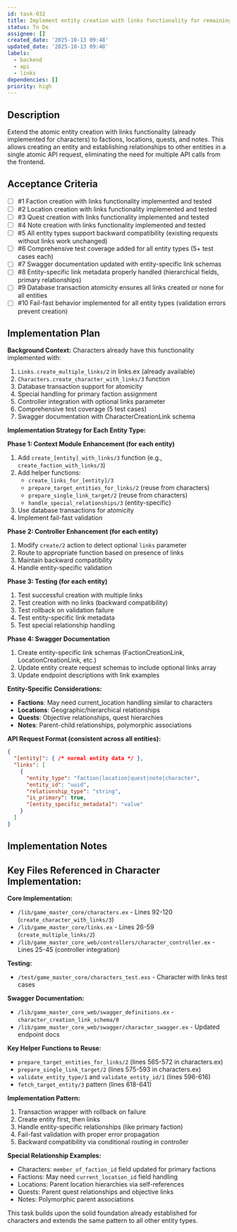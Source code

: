 ```yaml
---
id: task-032
title: Implement entity creation with links functionality for remaining entity types
status: To Do
assignee: []
created_date: '2025-10-13 09:48'
updated_date: '2025-10-13 09:48'
labels:
  - backend
  - api
  - links
dependencies: []
priority: high
---
```


## Description

<!-- SECTION:DESCRIPTION:BEGIN -->
Extend the atomic entity creation with links functionality (already implemented for characters) to factions, locations, quests, and notes. This allows creating an entity and establishing relationships to other entities in a single atomic API request, eliminating the need for multiple API calls from the frontend.
<!-- SECTION:DESCRIPTION:END -->

## Acceptance Criteria
<!-- AC:BEGIN -->
- [ ] #1 Faction creation with links functionality implemented and tested
- [ ] #2 Location creation with links functionality implemented and tested
- [ ] #3 Quest creation with links functionality implemented and tested
- [ ] #4 Note creation with links functionality implemented and tested
- [ ] #5 All entity types support backward compatibility (existing requests without links work unchanged)
- [ ] #6 Comprehensive test coverage added for all entity types (5+ test cases each)
- [ ] #7 Swagger documentation updated with entity-specific link schemas
- [ ] #8 Entity-specific link metadata properly handled (hierarchical fields, primary relationships)
- [ ] #9 Database transaction atomicity ensures all links created or none for all entities
- [ ] #10 Fail-fast behavior implemented for all entity types (validation errors prevent creation)
<!-- AC:END -->

## Implementation Plan

<!-- SECTION:PLAN:BEGIN -->
**Background Context:**
Characters already have this functionality implemented with:
1. `Links.create_multiple_links/2` in links.ex (already available)
2. `Characters.create_character_with_links/3` function
3. Database transaction support for atomicity
4. Special handling for primary faction assignment
5. Controller integration with optional links parameter
6. Comprehensive test coverage (5 test cases)
7. Swagger documentation with CharacterCreationLink schema

**Implementation Strategy for Each Entity Type:**

**Phase 1: Context Module Enhancement (for each entity)**
1. Add `create_[entity]_with_links/3` function (e.g., `create_faction_with_links/3`)
2. Add helper functions:
   - `create_links_for_[entity]/3`
   - `prepare_target_entities_for_links/2` (reuse from characters)
   - `prepare_single_link_target/2` (reuse from characters) 
   - `handle_special_relationships/3` (entity-specific)
3. Use database transactions for atomicity
4. Implement fail-fast validation

**Phase 2: Controller Enhancement (for each entity)**
1. Modify `create/2` action to detect optional `links` parameter
2. Route to appropriate function based on presence of links
3. Maintain backward compatibility
4. Handle entity-specific validation

**Phase 3: Testing (for each entity)**
1. Test successful creation with multiple links
2. Test creation with no links (backward compatibility)
3. Test rollback on validation failure
4. Test entity-specific link metadata
5. Test special relationship handling

**Phase 4: Swagger Documentation**
1. Create entity-specific link schemas (FactionCreationLink, LocationCreationLink, etc.)
2. Update entity create request schemas to include optional links array
3. Update endpoint descriptions with link examples

**Entity-Specific Considerations:**
- **Factions**: May need current_location handling similar to characters
- **Locations**: Geographic/hierarchical relationships
- **Quests**: Objective relationships, quest hierarchies
- **Notes**: Parent-child relationships, polymorphic associations

**API Request Format (consistent across all entities):**
```json
{
  "[entity]": { /* normal entity data */ },
  "links": [
    {
      "entity_type": "faction|location|quest|note|character",
      "entity_id": "uuid",
      "relationship_type": "string",
      "is_primary": true,
      "[entity_specific_metadata]": "value"
    }
  ]
}
```
<!-- SECTION:PLAN:END -->

## Implementation Notes

<!-- SECTION:NOTES:BEGIN -->
## Key Files Referenced in Character Implementation:

**Core Implementation:**
- `/lib/game_master_core/characters.ex` - Lines 92-120 (`create_character_with_links/3`)
- `/lib/game_master_core/links.ex` - Lines 26-59 (`create_multiple_links/2`)
- `/lib/game_master_core_web/controllers/character_controller.ex` - Lines 25-45 (controller integration)

**Testing:**
- `/test/game_master_core/characters_test.exs` - Character with links test cases

**Swagger Documentation:**
- `/lib/game_master_core_web/swagger_definitions.ex` - `character_creation_link_schema/0`
- `/lib/game_master_core_web/swagger/character_swagger.ex` - Updated endpoint docs

**Key Helper Functions to Reuse:**
- `prepare_target_entities_for_links/2` (lines 565-572 in characters.ex)
- `prepare_single_link_target/2` (lines 575-593 in characters.ex) 
- `validate_entity_type/1` and `validate_entity_id/1` (lines 596-616)
- `fetch_target_entity/3` pattern (lines 618-641)

**Implementation Pattern:**
1. Transaction wrapper with rollback on failure
2. Create entity first, then links
3. Handle entity-specific relationships (like primary faction)
4. Fail-fast validation with proper error propagation
5. Backward compatibility via conditional routing in controller

**Special Relationship Examples:**
- Characters: `member_of_faction_id` field updated for primary factions
- Factions: May need `current_location_id` field handling
- Locations: Parent location hierarchies via self-references
- Quests: Parent quest relationships and objective links
- Notes: Polymorphic parent associations

This task builds upon the solid foundation already established for characters and extends the same pattern to all other entity types.
<!-- SECTION:NOTES:END -->
